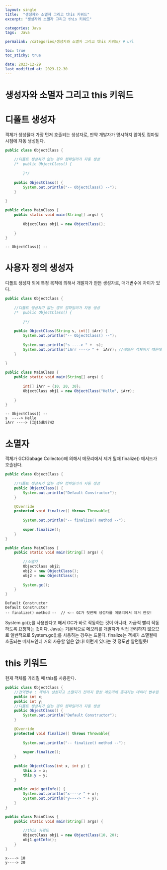 ```yaml
---
layout: single
title:  "생성자와 소멸자 그리고 this 키워드"
excerpt: "생성자와 소멸자 그리고 this 키워드"

categories: Java
tags:  Java

permalink: /categories/생성자와 소멸자 그리고 this 키워드/ # url

toc: true
toc_sticky: true

date: 2023-12-29
last_modified_at: 2023-12-30
---
```


# 생성자와 소멸자 그리고 this 키워드
# 디폴트 생성자
객체가 생성될때 가장 먼저 호출되는 생성자로, 만약 개발자가 명시하지 않아도 컴파일 시점에 자동 생성된다.

```java
public class ObjectClass {
	
	//디폴트 생성자가 없는 경우 컴파일러가 자동 생성
	/*	public ObjectClass() {
			
		}*/	
	
	public ObjectClass() {
		System.out.println("-- ObjectClass() --");
	}
	
}
```

```java
public class MainClass {
	public static void main(String[] args) {
			
		ObjectClass obj1 = new ObjectClass();
		
	}
}
```
    -- ObjectClass() --

# 사용자 정의 생성자
디폴트 생성자 외에 특정 목적에 의해서 개발자가 만든 생성자로, 매개변수에 차이가 있다.

```java
public class ObjectClass {
	
	//디폴트 생성자가 없는 경우 컴파일러가 자동 생성
	/*	public ObjectClass() {
			
		}*/	
	
	public ObjectClass(String s, int[] iArr) {
		System.out.println("-- ObjectClass() --");
		
		System.out.println("s ----> " +  s);
		System.out.println("iArr ----> " +  iArr); //배열은 객체이기 떄문에 그 메모리의 주소가 출력됨!
	}
	
}
```

```java
public class MainClass {
	public static void main(String[] args) {
			
		int[] iArr = {10, 20, 30};
		ObjectClass obj1 = new ObjectClass("Hello", iArr);
		
	}
}
```
    -- ObjectClass() --
    s  ----> Hello
    iArr ----> [I@15db9742

# 소멸자
객체가 GC(Gabage Collector)에 의해서 메모리에서 제거 될때 finalize() 메서드가 호출된다.

```java
public class ObjectClass {
	
	//디폴트 생성자가 없는 경우 컴파일러가 자동 생성
	public ObjectClass() {
		System.out.println("Default Constructor");
	}

	@Override
	protected void finalize() throws Throwable{
		
		System.out.println("-- finalize() method --");
		
		super.finalize();
	}
}
```

```java
public class MainClass {
	public static void main(String[] args) {
			
		//소멸자
		ObjectClass obj2;
		obj2 = new ObjectClass();
		obj2 = new ObjectClass();
		
		System.gc();
	}
}
```

    Default Constructor
    Default Constructor
    -- finalize() method --  // <-- GC가 첫번째 생성자를 메모리에서 제거 한것!
    
System.gc();를 사용한다고 해서 GC가 바로 작동하는 것이 아니라, 가급적 빨리 작동하도록 요청하는 것이다.
Java는 기본적으로 메모리를 개발자가 직접 관리하지 않으므로 일반적으로 System.gc();를 사용하는 경우는 드물다.
finalize는 객체가 소멸될때 호출되는 메서드인데 거의 사용할 일은 없다! 이런게 있다는 것 정도만 알면될듯!

# this 키워드
현재 객체를 가리킬 때 this를 사용한다.

```java
public class ObjectClass {
	//전역변수 : 객체가 생성되고 소멸되기 전까지 항상 메모리에 존재하는 데이터 변수임 
	public int x;
	public int y;
	//디폴트 생성자가 없는 경우 컴파일러가 자동 생성
	public ObjectClass() {
		System.out.println("Default Constructor");
	}

	@Override
	protected void finalize() throws Throwable{
		
		System.out.println("-- finalize() method --");
		
		super.finalize();
	}
	
	public ObjectClass(int x, int y) {
		this.x = x;
		this.y = y;
	}
	
	public void getInfo() {
		System.out.println("x----> " + x);
		System.out.println("y----> " + y);
	}
}
```

```java
public class MainClass {
	public static void main(String[] args) {
			
		//this 키워드
		ObjectClass obj1 = new ObjectClass(10, 20);
		obj1.getInfo();
	}
}
```
    x----> 10
    y----> 20
